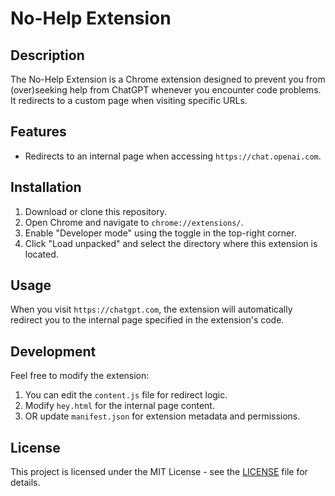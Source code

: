 # No-Help Extension

## Description

The No-Help Extension is a Chrome extension designed to prevent you from (over)seeking help from ChatGPT whenever you encounter code problems. It redirects to a custom page when visiting specific URLs.

## Features

- Redirects to an internal page when accessing `https://chat.openai.com`.

## Installation

1. Download or clone this repository.
2. Open Chrome and navigate to `chrome://extensions/`.
3. Enable "Developer mode" using the toggle in the top-right corner.
4. Click "Load unpacked" and select the directory where this extension is located.

## Usage

When you visit `https://chatgpt.com`, the extension will automatically redirect you to the internal page specified in the extension's code.

## Development

Feel free to modify the extension:

1. You can edit the `content.js` file for redirect logic.
2. Modify `hey.html` for the internal page content.
3. OR update `manifest.json` for extension metadata and permissions.

## License

This project is licensed under the MIT License - see the [LICENSE](LICENSE) file for details.
